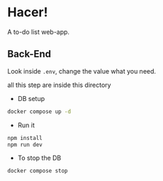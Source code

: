 # Hacer!

A to-do list web-app.

## Back-End

Look inside `.env`, change the value what you need.

all this step are inside this directory

-   DB setup

```sh
docker compose up -d
```

-   Run it

```sh
npm install
npm run dev
```

-   To stop the DB

```sh
docker compose stop
```
